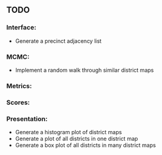 ## TODO

### Interface:
- Generate a precinct adjacency list

### MCMC:
- Implement a random walk through similar district maps

### Metrics:

### Scores:

### Presentation:
- Generate a histogram plot of district maps
- Generate a plot of all districts in one district map
- Generate a box plot of all districts in many district maps

